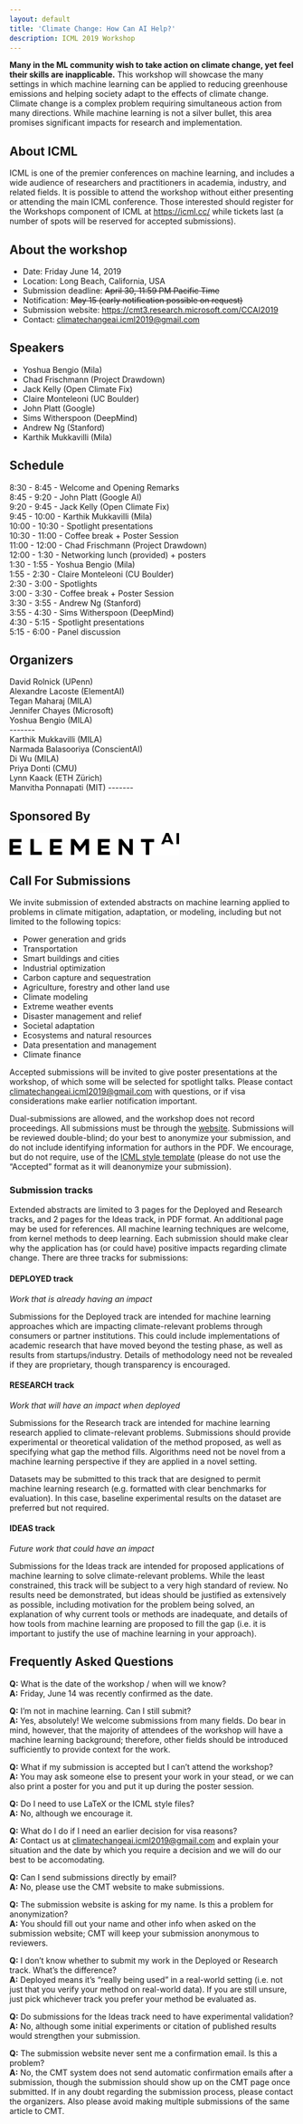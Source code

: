 ```yaml
---
layout: default
title: 'Climate Change: How Can AI Help?'
description: ICML 2019 Workshop
---
```


**Many in the ML community wish to take action on climate change, yet feel their skills are inapplicable.** This workshop will showcase the many settings in which machine learning can be applied to reducing greenhouse emissions and helping society adapt to the effects of climate change. Climate change is a complex problem requiring simultaneous action from many directions. While machine learning is not a silver bullet, this area promises significant impacts for research and implementation. 


## About ICML
ICML is one of the premier conferences on machine learning, and includes a wide audience of researchers and practitioners in academia, industry, and related fields. It is possible to attend the workshop without either presenting or attending the main ICML conference. Those interested should register for the Workshops component of ICML at https://icml.cc/ while tickets last (a number of spots will be reserved for accepted submissions).

## About the workshop
 - Date:  Friday June 14, 2019
 - Location:   Long Beach, California, USA
 - Submission deadline:  ~~April 30, 11:59 PM Pacific Time~~
 - Notification:  ~~May 15 (early notification possible on request)~~
 - Submission website:  <https://cmt3.research.microsoft.com/CCAI2019>
 - Contact: <climatechangeai.icml2019@gmail.com>

## Speakers

 - Yoshua Bengio (Mila) 
 - Chad Frischmann (Project Drawdown)
 - Jack Kelly (Open Climate Fix)
 - Claire Monteleoni (UC Boulder)
 - John Platt (Google)
 - Sims Witherspoon (DeepMind)
 - Andrew Ng (Stanford)
 - Karthik Mukkavilli (Mila)   
 
## Schedule

 8:30 -  8:45 - Welcome and Opening Remarks   
 8:45 -  9:20 - John Platt (Google AI)   
 9:20 -  9:45 - Jack Kelly (Open Climate Fix)   
 9:45 - 10:00 - Karthik Mukkavilli (Mila)   
10:00 - 10:30 - Spotlight presentations   
10:30 - 11:00 - Coffee break + Poster Session   
11:00 - 12:00 - Chad Frischmann (Project Drawdown)   
12:00 -  1:30 - Networking lunch (provided) + posters   
 1:30 -  1:55 - Yoshua Bengio (Mila)   
 1:55 -  2:30 - Claire Monteleoni (CU Boulder)   
 2:30 -  3:00 - Spotlights   
 3:00 -  3:30 - Coffee break + Poster Session   
 3:30 -  3:55 - Andrew Ng (Stanford)   
 3:55 -  4:30 - Sims Witherspoon (DeepMind)   
 4:30 -  5:15 - Spotlight presentations   
 5:15 -  6:00 - Panel discussion   


## Organizers
David Rolnick (UPenn)  
Alexandre Lacoste (ElementAI)  
Tegan Maharaj (MILA)  
Jennifer Chayes (Microsoft)  
Yoshua Bengio (MILA)  
\-------    
Karthik Mukkavilli (MILA)  
Narmada Balasooriya (ConscientAI)  
Di Wu (MILA)  
Priya Donti (CMU)  
Lynn Kaack (ETH Zürich)  
Manvitha Ponnapati (MIT)
\-------  

## Sponsored By
![ElementAI logo](./images/elementai.png)  


## Call For Submissions
We invite submission of extended abstracts on machine learning applied to problems in climate mitigation, adaptation, or modeling, including but not limited to the following topics:
 - Power generation and grids
 - Transportation
 - Smart buildings and cities
 - Industrial optimization
 - Carbon capture and sequestration
 - Agriculture, forestry and other land use
 - Climate modeling
 - Extreme weather events
 - Disaster management and relief
 - Societal adaptation
 - Ecosystems and natural resources
 - Data presentation and management
 - Climate finance

Accepted submissions will be invited to give poster presentations at the workshop, of which some will be selected for spotlight talks.  Please contact climatechangeai.icml2019@gmail.com with questions, or if visa considerations make earlier notification important.

Dual-submissions are allowed, and the workshop does not record proceedings. All submissions must be through the [website](https://cmt3.research.microsoft.com/CCAI2019). Submissions will be reviewed double-blind; do your best to anonymize your submission, and do not include identifying information for authors in the PDF. We encourage, but do not require, use of the [ICML style template](https://icml.cc/Conferences/2019/StyleAuthorInstructions) (please do not use the “Accepted” format as it will deanonymize your submission).

### Submission tracks  

Extended abstracts are limited to 3 pages for the Deployed and Research tracks, and 2 pages for the Ideas track, in PDF format. An additional page may be used for references. All machine learning techniques are welcome, from kernel methods to deep learning. Each submission should make clear why the application has (or could have) positive impacts regarding climate change. There are three tracks for submissions:

#### DEPLOYED track  
*Work that is already having an impact*

Submissions for the Deployed track are intended for machine learning approaches which are impacting climate-relevant problems through consumers or partner institutions. This could include implementations of academic research that have moved beyond the testing phase, as well as results from startups/industry. Details of methodology need not be revealed if they are proprietary, though transparency is encouraged. 

#### RESEARCH track  
*Work that will have an impact when deployed*

Submissions for the Research track are intended for machine learning research applied to climate-relevant problems. Submissions should provide experimental or theoretical validation of the method proposed, as well as specifying what gap the method fills. Algorithms need not be novel from a machine learning perspective if they are applied in a novel setting.

Datasets may be submitted to this track that are designed to permit machine learning research (e.g. formatted with clear benchmarks for evaluation). In this case, baseline experimental results on the dataset are preferred but not required.

#### IDEAS track  
*Future work that could have an impact*

Submissions for the Ideas track are intended for proposed applications of machine learning to solve climate-relevant problems. While the least constrained, this track will be subject to a very high standard of review. No results need be demonstrated, but ideas should be justified as extensively as possible, including motivation for the problem being solved, an explanation of why current tools or methods are inadequate, and details of how tools from machine learning are proposed to fill the gap (i.e. it is important to justify the use of machine learning in your approach).


## Frequently Asked Questions

**Q:** What is the date of the workshop / when will we know?  
**A:** Friday, June 14 was recently confirmed as the date.

**Q:** I’m not in machine learning. Can I still submit?  
**A:** Yes, absolutely!  We welcome submissions from many fields. Do bear in mind, however, that the majority of attendees of the workshop will have a machine learning background; therefore, other fields should be introduced sufficiently to provide context for the work.

**Q:** What if my submission is accepted but I can’t attend the workshop?  
**A:** You may ask someone else to present your work in your stead, or we can also print a poster for you and put it up during the poster session.

**Q:** Do I need to use LaTeX or the ICML style files?  
**A:** No, although we encourage it. 

**Q:** What do I do if I need an earlier decision for visa reasons?  
**A:** Contact us at climatechangeai.icml2019@gmail.com and explain your situation and the date by which you require a decision and we will do our best to be accomodating.

**Q:** Can I send submissions directly by email?  
**A:** No, please use the CMT website to make submissions.

**Q:** The submission website is asking for my name. Is this a problem for anonymization?  
**A:** You should fill out your name and other info when asked on the submission website; CMT will keep your submission anonymous to reviewers.

**Q:** I don’t know whether to submit my work in the Deployed or Research track. What’s the difference?  
**A:** Deployed means it’s “really being used” in a real-world setting (i.e. not just that you verify your method on real-world data). If you are still unsure, just pick whichever track you prefer your method be evaluated as.

**Q:** Do submissions for the Ideas track need to have experimental validation?  
**A:** No, although some initial experiments or citation of published results would strengthen your submission.

**Q:** The submission website never sent me a confirmation email. Is this a problem?  
**A:** No, the CMT system does not send automatic confirmation emails after a submission, though the submission should show up on the CMT page once submitted. If in any doubt regarding the submission process, please contact the organizers. Also please avoid making multiple submissions of the same article to CMT.

